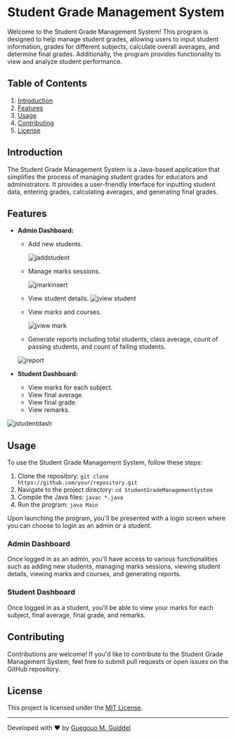 # Student Grade Management System

Welcome to the Student Grade Management System! This program is designed to help manage student grades, allowing users to input student information, grades for different subjects, calculate overall averages, and determine final grades. Additionally, the program provides functionality to view and analyze student performance.

## Table of Contents
1. [Introduction](#introduction)
2. [Features](#features)
3. [Usage](#usage)
4. [Contributing](#contributing)
5. [License](#license)

## Introduction
The Student Grade Management System is a Java-based application that simplifies the process of managing student grades for educators and administrators. It provides a user-friendly interface for inputting student data, entering grades, calculating averages, and generating final grades.

## Features
- **Admin Dashboard:**
  - Add new students.
 
    ![jaddstudent](https://github.com/Apache-ghost/studentGradeCalculator/assets/125418589/a9795c7e-2585-4590-91d8-e3f23de9d881)

  - Manage marks sessions.
 
    ![jmarkinsert](https://github.com/Apache-ghost/studentGradeCalculator/assets/125418589/3fb06493-8c75-4199-bd32-a6b559a62c2a)

  - View student details.
    ![jview student](https://github.com/Apache-ghost/studentGradeCalculator/assets/125418589/b45d3033-d756-47e6-b9ac-39b18e1f4bfa)

  - View marks and courses.
 
    ![jview mark](https://github.com/Apache-ghost/studentGradeCalculator/assets/125418589/b78fdf3f-0ca8-49f5-8ee1-6710915e3c8d)

  - Generate reports including total students, class average, count of passing students, and count of failing students.
    
  ![jreport](https://github.com/Apache-ghost/studentGradeCalculator/assets/125418589/ecc7b42d-5e46-414f-93b2-f2deb8570e7b)

- **Student Dashboard:**
  - View marks for each subject.
  - View final average.
  - View final grade.
  - View remarks.
    
![jstudentdash](https://github.com/Apache-ghost/studentGradeCalculator/assets/125418589/c38be33a-159e-460c-a826-2db428309bcb)

## Usage
To use the Student Grade Management System, follow these steps:
1. Clone the repository: `git clone https://github.com/your/repository.git`
2. Navigate to the project directory: `cd StudentGradeManagementSystem`
3. Compile the Java files: `javac *.java`
4. Run the program: `java Main`

Upon launching the program, you'll be presented with a login screen where you can choose to login as an admin or a student. 

### Admin Dashboard
Once logged in as an admin, you'll have access to various functionalities such as adding new students, managing marks sessions, viewing student details, viewing marks and courses, and generating reports.

### Student Dashboard
Once logged in as a student, you'll be able to view your marks for each subject, final average, final grade, and remarks.

## Contributing
Contributions are welcome! If you'd like to contribute to the Student Grade Management System, feel free to submit pull requests or open issues on the GitHub repository.

## License
This project is licensed under the [MIT License](LICENSE).

---
Developed with ❤️ by [Guegouo M. Guiddel](https://github.com/https://Apache-ghost)
